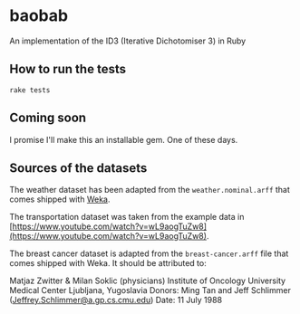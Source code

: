# baobab

An implementation of the ID3 (Iterative Dichotomiser 3) in Ruby

## How to run the tests

```
rake tests
```

## Coming soon

I promise I'll make this an installable gem. One of these days.

## Sources of the datasets

The weather dataset has been adapted from the `weather.nominal.arff` that comes shipped with [Weka](http://www.cs.waikato.ac.nz/ml/weka/).

The transportation dataset was taken from the example data in [https://www.youtube.com/watch?v=wL9aogTuZw8](https://www.youtube.com/watch?v=wL9aogTuZw8).

The breast cancer dataset is adapted from the `breast-cancer.arff` file that comes shipped with Weka. It should be attributed to:

Matjaz Zwitter & Milan Soklic (physicians)
Institute of Oncology 
University Medical Center
Ljubljana, Yugoslavia
Donors: Ming Tan and Jeff Schlimmer (Jeffrey.Schlimmer@a.gp.cs.cmu.edu)
Date: 11 July 1988
